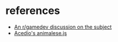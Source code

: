 # references
* [An r/gamedev discussion on the subject](https://www.reddit.com/r/gamedev/comments/3oeege/best_way_to_make_animal_crossingundertale_blarble/)
* [Acedio's animalese.js](https://github.com/Acedio/animalese.js)